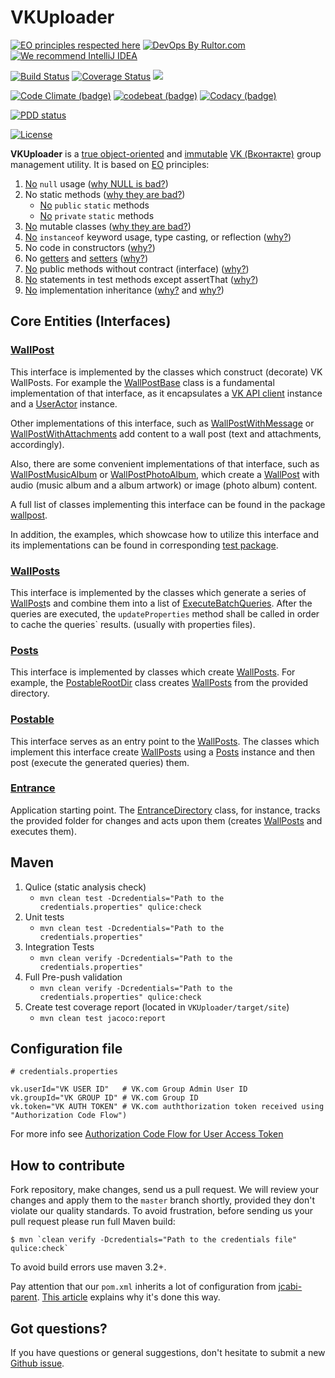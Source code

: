 # VKUploader
[![EO principles respected here](http://www.elegantobjects.org/badge.svg)](http://www.elegantobjects.org)
[![DevOps By Rultor.com](http://www.rultor.com/b/yegor256/cactoos)](http://www.rultor.com/p/yegor256/cactoos)
[![We recommend IntelliJ IDEA](http://www.elegantobjects.org/intellij-idea.svg)](https://www.jetbrains.com/idea/)

[![Build Status](https://travis-ci.org/driver733/VKUploader.svg?branch=master)](https://travis-ci.org/driver733/VKUploader)
[![Coverage Status](https://coveralls.io/repos/github/driver733/VKUploader/badge.svg?branch=master)](https://coveralls.io/github/driver733/VKUploader?branch=master)
[![](https://tokei.rs/b1/github/driver733/VKUploader)](https://github.com/driver733/VKUploader)

[![Code Climate (badge)](https://api.codeclimate.com/v1/badges/4bb9b9966d40e4b10c8d/maintainability)](https://codeclimate.com/github/driver733/VKUploader/maintainability)
[![codebeat (badge)](https://codebeat.co/badges/483007e8-a73d-4bfd-80a1-52586ba3a615)](https://codebeat.co/projects/github-com-driver733-VKUploader-master)
[![Codacy (badge)](https://api.codacy.com/project/badge/Grade/65288c94deac4a36bf03a80604cf1c04)](https://www.codacy.com/app/driver733/VKUploader?utm_source=github.com&amp;utm_medium=referral&amp;utm_content=driver733/VKUploader&amp;utm_campaign=Badge_Grade)

[![PDD status](http://www.0pdd.com/svg?name=driver733/VKUploader)](http://www.0pdd.com/p?name=driver733/VKUploader)

[![License](https://img.shields.io/badge/license-MIT-green.svg)](https://github.com/driver733/VKUploader/blob/master/LICENSE.txt)

**VKUploader** is a [true object-oriented](http://www.yegor256.com/2014/11/20/seven-virtues-of-good-object.html)
and [immutable](http://www.yegor256.com/2014/06/09/objects-should-be-immutable.html)
[VK (Вконтакте)](vk.com) group management utility. It is based on [EO](https://www.elegantobjects.org) principles:

 1. [No](https://github.com/driver733/VKUploader/search?l=Java&q=null) `null` usage ([why NULL is bad?](http://www.yegor256.com/2014/05/13/why-null-is-bad.html))
 2. No static methods ([why they are bad?](http://www.yegor256.com/2014/05/05/oop-alternative-to-utility-classes.html))
    * [No](https://github.com/driver733/VKUploader/search?q=%22public+static%22&unscoped_q=%22public+static%22) `public` `static` methods
    * [No](https://github.com/driver733/VKUploader/search?q=%22private+static%22&unscoped_q=%22public+static%22) `private` `static` methods
 3. [No](https://github.com/driver733/VKUploader/search?l=Java&q=%22%40Immutable%22) mutable classes ([why they are bad?](http://www.yegor256.com/2014/06/09/objects-should-be-immutable.html))
 4. [No](https://github.com/driver733/VKUploader/search?q=instanceof&unscoped_q=instanceof) `instanceof` keyword usage, type casting, or reflection ([why?](http://www.yegor256.com/2015/04/02/class-casting-is-anti-pattern.html))
 5. No code in constructors ([why?](http://www.yegor256.com/2015/05/07/ctors-must-be-code-free.html))
 6. No [getters](https://github.com/driver733/VKUploader/search?l=Java&q=%22get%22) and [setters](https://github.com/driver733/VKUploader/search?l=Java&q=%22set%22) ([why?](http://www.yegor256.com/2014/09/16/getters-and-setters-are-evil.html))
 7. [No](https://github.com/driver733/VKUploader/search?l=Java&q=%22implements%22) public methods without contract (interface) ([why?](https://www.yegor256.com/2014/11/20/seven-virtues-of-good-object.html#2-he-works-by-contracts))
 8. [No](https://github.com/driver733/VKUploader/search?l=Java&q=%22assertThat%22) statements in test methods except assertThat ([why?](http://www.yegor256.com/2017/05/17/single-statement-unit-tests.html))
 9. [No](https://github.com/driver733/VKUploader/search?q=%22extends%22&unscoped_q=%22extends%22) implementation inheritance ([why?](http://www.yegor256.com/2017/01/31/decorating-envelopes.html) and [why?](http://www.yegor256.com/2016/09/13/inheritance-is-procedural.html))

## Core Entities (Interfaces)

### [WallPost](https://github.com/driver733/VKUploader/blob/master/src/main/java/com/driver733/vkuploader/wallpost/WallPost.java)
This interface is implemented by the classes which construct (decorate) VK WallPosts.
For example the [WallPostBase](https://github.com/driver733/VKUploader/blob/master/src/main/java/com/driver733/vkuploader/wallpost/WallPostBase.java) class is a fundamental implementation of that interface, as
it encapsulates a [VK API client](https://github.com/VKCOM/vk-java-sdk/blob/master/sdk/src/main/java/com/vk/api/sdk/client/VkApiClient.java) instance and a [UserActor](https://github.com/VKCOM/vk-java-sdk/blob/master/sdk/src/main/java/com/vk/api/sdk/client/actors/UserActor.java) instance.

Other implementations of this interface, such as [WallPostWithMessage](https://github.com/driver733/VKUploader/blob/master/src/main/java/com/driver733/vkuploader/wallpost/WallPostWithMessage.java) or [WallPostWithAttachments](https://github.com/driver733/VKUploader/blob/master/src/main/java/com/driver733/vkuploader/wallpost/WallPostWithAttachments.java)
add content to a wall post (text and attachments, accordingly).

Also, there are some convenient implementations of that interface, such as [WallPostMusicAlbum](https://github.com/driver733/VKUploader/blob/master/src/main/java/com/driver733/vkuploader/wallpost/WallPostMusicAlbum.java) or [WallPostPhotoAlbum](https://github.com/driver733/VKUploader/blob/master/src/main/java/com/driver733/vkuploader/wallpost/WallPostPhotoAlbum.java),
which create a [WallPost](https://github.com/driver733/VKUploader/blob/master/src/main/java/com/driver733/vkuploader/wallpost/WallPost.java) with audio (music album and a album artwork) or image (photo album) content.

A full list of classes implementing this interface can be found in the package [wallpost](https://github.com/driver733/VKUploader/blob/master/src/main/java/com/driver733/vkuploader/wallpost).

In addition, the examples, which showcase how to utilize this interface and its implementations can be found in corresponding [test package](https://github.com/driver733/VKUploader/tree/master/src/test/java/com/driver733/vkuploader/wallpost).

### [WallPosts](https://github.com/driver733/VKUploader/blob/master/src/main/java/com/driver733/vkuploader/wallpost/wallposts/WallPosts.java)
This interface is implemented by the classes which generate a series of [WallPost](https://github.com/driver733/VKUploader/blob/master/src/main/java/com/driver733/vkuploader/wallpost/WallPost.java)s and combine them into a list of [ExecuteBatchQueries](https://github.com/VKCOM/vk-java-sdk/blob/master/sdk/src/main/java/com/vk/api/sdk/queries/execute/ExecuteBatchQuery.java).
After the queries are executed, the `updateProperties` method shall be called in order to cache the queries` results. (usually with properties files).

### [Posts](https://github.com/driver733/VKUploader/blob/master/src/main/java/com/driver733/vkuploader/post/posts/Posts.java)
This interface is implemented by classes which create [WallPosts](https://github.com/driver733/VKUploader/blob/master/src/main/java/com/driver733/vkuploader/wallpost/wallposts/WallPosts.java).
For example, the [PostableRootDir](https://github.com/driver733/VKUploader/blob/master/src/main/java/com/driver733/vkuploader/post/PostableRootDir.java) class creates [WallPosts](https://github.com/driver733/VKUploader/blob/master/src/main/java/com/driver733/vkuploader/wallpost/wallposts/WallPosts.java) from the provided directory.

### [Postable](https://github.com/driver733/VKUploader/blob/master/src/main/java/com/driver733/vkuploader/post/Postable.java)
This interface serves as an entry point to the [WallPosts](https://github.com/driver733/VKUploader/blob/master/src/main/java/com/driver733/vkuploader/wallpost/wallposts/WallPosts.java). The classes which implement this interface
create [WallPosts](https://github.com/driver733/VKUploader/blob/master/src/main/java/com/driver733/vkuploader/wallpost/wallposts/WallPosts.java) using a [Posts]() instance and then post (execute the generated queries) them.

### [Entrance](https://github.com/driver733/VKUploader/blob/master/src/main/java/com/driver733/vkuploader/post/Entrance.java)
Application starting point. The [EntranceDirectory](https://github.com/driver733/VKUploader/blob/master/src/main/java/com/driver733/vkuploader/post/EntranceDirectory.java) class, for instance, tracks the provided folder for changes
and acts upon them (creates [WallPosts](https://github.com/driver733/VKUploader/blob/master/src/main/java/com/driver733/vkuploader/wallpost/wallposts/WallPosts.java) and executes them).


## Maven

1. Qulice  (static analysis check)
    * `mvn clean test -Dcredentials="Path to the credentials.properties" qulice:check`
2. Unit tests
    * `mvn clean test -Dcredentials="Path to the credentials.properties"`
3. Integration Tests
    * `mvn clean verify -Dcredentials="Path to the credentials.properties"`
4. Full Pre-push validation
    * `mvn clean verify -Dcredentials="Path to the credentials.properties" qulice:check`
5. Create test coverage report (located in `VKUploader/target/site`)
    * `mvn clean test jacoco:report`


## Configuration file

```
# credentials.properties

vk.userId="VK USER ID"   # VK.com Group Admin User ID
vk.groupId="VK GROUP ID" # VK.com Group ID
vk.token="VK AUTH TOKEN" # VK.com auththorization token received using "Authorization Code Flow")
```
For more info see [Authorization Code Flow for User Access Token](https://vk.com/dev/authcode_flow_user)


## How to contribute

Fork repository, make changes, send us a pull request. We will review
your changes and apply them to the `master` branch shortly, provided
they don't violate our quality standards. To avoid frustration, before
sending us your pull request please run full Maven build:

```
$ mvn `clean verify -Dcredentials="Path to the credentials file" qulice:check`
```

To avoid build errors use maven 3.2+.

Pay attention that our `pom.xml` inherits a lot of configuration
from [jcabi-parent](http://parent.jcabi.com).
[This article](http://www.yegor256.com/2015/02/05/jcabi-parent-maven-pom.html)
explains why it's done this way.

## Got questions?

If you have questions or general suggestions, don't hesitate to submit
a new [Github issue](https://github.com/driver733/VKUploader/issues/new).